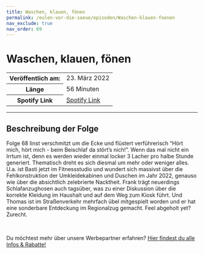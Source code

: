 ```yaml
---
title: Waschen, klauen, fönen
permalink: /eulen-vor-die-saeue/episoden/Waschen-klauen-foenen
nav_exclude: true
nav_order: 69
---
```


# Waschen, klauen, fönen
<table class="resp-table dcf-table dcf-table-responsive dcf-table-bordered dcf-table-striped dcf-w-100%">
                    <tbody>
                        <tr>
                            <th scope="row">Veröffentlich am:</th>
                            <td data-label="Veröffentlich am:">23. März 2022</td>
                        </tr>
                        <tr>
                            <th scope="row">Länge </th>
                            <td data-label="Länge ">56 Minuten</td>
                        </tr><tr>
                                <th scope="row">Spotify Link</th>
                                <td data-label="Spotify Link"><a href="https://open.spotify.com/episode/2rqjbVzWRzyAvc1fDDhgSP">Spotify Link</a></td>
                            </tr></tbody>
                </table>

***

## Beschreibung der Folge

<div>
<p>Folge 68 linst verschmitzt um die Ecke und flüstert verführerisch  “Hört mich, hört mich - beim Beischlaf da stört’s nich!”.  Wenn das mal nicht ein Irrtum ist, denn es werden wieder einmal locker 3 Lacher pro halbe Stunde generiert. Thematisch dreht es sich diesmal um mehr oder weniger alles. U.a. ist Basti jetzt im Fitnessstudio und wundert sich massivst über die Fehlkonstruktion der Umkleidekabinen und Duschen im Jahr 2022, genauso wie über die absichtlich zelebrierte Nacktheit. Frank trägt neuerdings Schlafanzughosen auch tagsüber, was zu einer Diskussion über die korrekte Kleidung im Haushalt und auf dem Weg zum Kiosk führt. Und Thomas ist im Straßenverkehr mehrfach übel mitgespielt worden und er hat eine sonderbare Entdeckung im Regionalzug gemacht. Feel abgeholt yet? Zurecht.</p><br/><p>Du möchtest mehr über unsere Werbepartner erfahren? <a href="https://linktr.ee/EulenvordieSaeue" rel="nofollow">Hier findest du alle Infos &amp; Rabatte!</a></p>  
</div>


